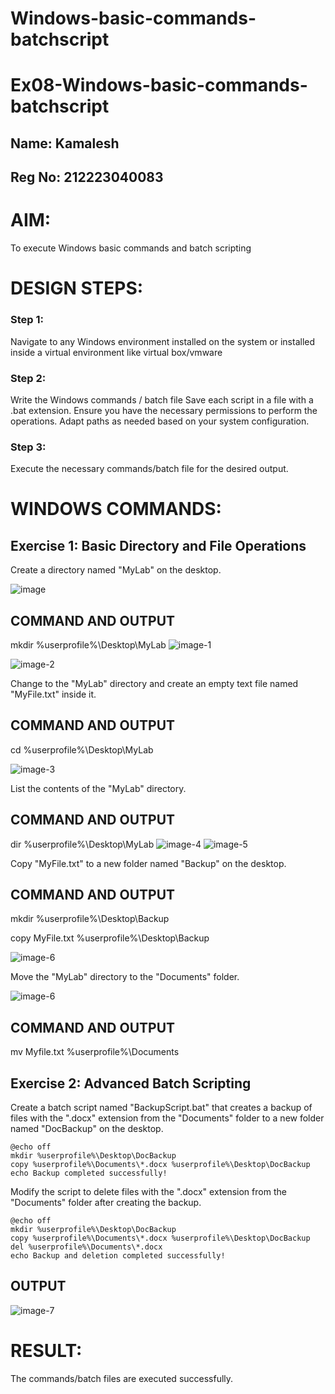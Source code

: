 # Windows-basic-commands-batchscript
# Ex08-Windows-basic-commands-batchscript
## Name: Kamalesh
## Reg No: 212223040083

# AIM:
To execute Windows basic commands and batch scripting

# DESIGN STEPS:

### Step 1:

Navigate to any Windows environment installed on the system or installed inside a virtual environment like virtual box/vmware 

### Step 2:

Write the Windows commands / batch file
Save each script in a file with a .bat extension.
Ensure you have the necessary permissions to perform the operations.
Adapt paths as needed based on your system configuration.
### Step 3:

Execute the necessary commands/batch file for the desired output. 




# WINDOWS COMMANDS:
## Exercise 1: Basic Directory and File Operations
Create a directory named "MyLab" on the desktop.

![image](https://github.com/user-attachments/assets/2fff3940-5dfa-489d-9bf2-0850b5a77116)

## COMMAND AND OUTPUT

mkdir %userprofile%\Desktop\MyLab
![image-1](https://github.com/user-attachments/assets/7e86e82d-4f6a-4742-ba36-c0ccec7c47fa)

![image-2](https://github.com/user-attachments/assets/2a5af5be-4d0e-40e9-9fe7-6cd21d81e3ad)

Change to the "MyLab" directory and create an empty text file named "MyFile.txt" inside it.


## COMMAND AND OUTPUT

cd %userprofile%\Desktop\MyLab

![image-3](https://github.com/user-attachments/assets/a9278f37-135e-4fde-bf17-f8c6c49931ad)


List the contents of the "MyLab" directory.

## COMMAND AND OUTPUT

dir %userprofile%\Desktop\MyLab
![image-4](https://github.com/user-attachments/assets/361c1caa-e92d-484d-9571-e637dfca5fd6)
![image-5](https://github.com/user-attachments/assets/e2733b09-03cc-4e29-a860-0a84c367ce9e)


Copy "MyFile.txt" to a new folder named "Backup" on the desktop.

## COMMAND AND OUTPUT

mkdir %userprofile%\Desktop\Backup

copy MyFile.txt %userprofile%\Desktop\Backup

![image-6](https://github.com/user-attachments/assets/70320037-c844-4d50-8878-7bbd70b606a2)


Move the "MyLab" directory to the "Documents" folder.

![image-6](https://github.com/user-attachments/assets/70b79423-8538-4d93-ac1e-c427937aa90c)

## COMMAND AND OUTPUT

mv Myfile.txt %userprofile%\Documents


## Exercise 2: Advanced Batch Scripting
Create a batch script named "BackupScript.bat" that creates a backup of files with the ".docx" extension from the "Documents" folder to a new folder named "DocBackup" on the desktop.

```
@echo off
mkdir %userprofile%\Desktop\DocBackup
copy %userprofile%\Documents\*.docx %userprofile%\Desktop\DocBackup
echo Backup completed successfully!

```

Modify the script to delete files with the ".docx" extension from the "Documents" folder after creating the backup.

```
@echo off
mkdir %userprofile%\Desktop\DocBackup
copy %userprofile%\Documents\*.docx %userprofile%\Desktop\DocBackup
del %userprofile%\Documents\*.docx
echo Backup and deletion completed successfully!

```

## OUTPUT
![image-7](https://github.com/user-attachments/assets/35125bed-8337-4d81-9901-6019b266e71d)


# RESULT:
The commands/batch files are executed successfully.

